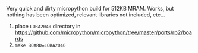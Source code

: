 Very quick and dirty micropython build for 512KB MRAM. Works, but nothing has been optimized, relevant libraries not included, etc...

1. place `LORA2040` directory in https://github.com/micropython/micropython/tree/master/ports/rp2/boards
2. `make BOARD=LORA2040`
